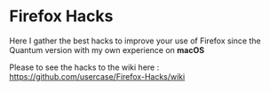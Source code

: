 # Firefox Hacks

Here I gather the best hacks to improve your use of Firefox since the Quantum version with my own experience on **macOS**

Please to see the hacks to the wiki here : 
https://github.com/usercase/Firefox-Hacks/wiki

